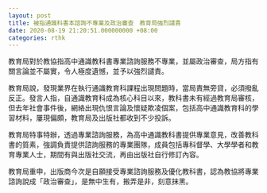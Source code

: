 ```yaml
---
layout: post
title: 被指通識科書本諮詢不專業及政治審查　教育局強烈譴責
date: 2020-08-19 21:20:51.000000000 +08:00
categories: rthk
---
```


教育局對於教協指高中通識教科書專業諮詢服務不專業，並屬政治審查，局方指有關言論並不屬實，令人極度遺憾，並予以強烈譴責。

教育局說，發現業界在執行通識教育科課程出現問題時，當局責無旁貸，必須撥亂反正。發言人指，自通識教育科成為核心科目以來，教科書未有經過教育局審核，但去年社會事件後，網絡出現仇恨言論及懷疑欺凌個案，包括高中通識教育科的學習材料，屢現偏頗，教育局及出版社都收到不少投訴。

教育局特事特辦，透過專業諮詢服務，為高中通識教科書提供專業意見，改善教科書的質素，強調負責提供諮詢服務的專業團隊，成員包括專科督學、大學學者和教育專業人士，期間有與出版社交流，再由出版社自行修訂內容。

教育局重申，出版商今次是自願接受專業諮詢服務及優化教科書，認為教協將專業諮詢說成「政治審查」，是無中生有，搬弄是非，刻意抹黑。
